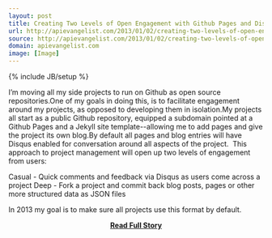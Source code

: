 ```yaml
---
layout: post
title: Creating Two Levels of Open Engagement with Github Pages and Disqus
url: http://apievangelist.com/2013/01/02/creating-two-levels-of-open-engagement-with-github-pages-and-disqus/
source: http://apievangelist.com/2013/01/02/creating-two-levels-of-open-engagement-with-github-pages-and-disqus/
domain: apievangelist.com
image: [Image]
---
```

{% include JB/setup %}<p>I&rsquo;m moving all my side projects to run on Github as open source repositories.One of my goals in doing this, is to facilitate engagement around my projects, as opposed to developing them in isolation.My projects all start as a public Github repository, equipped a subdomain pointed at a Github Pages and a Jekyll site template--allowing me to add pages and give the project its own blog.By default all pages and blog entries will have Disqus enabled for conversation around all aspects of the project.&nbsp;
This approach to project management will open up two levels of engagement from users:

Casual - Quick comments and feedback via Disqus as users come across a project
Deep - Fork a project and commit back blog posts, pages or other more structured data as JSON files


In 2013 my goal is to make sure all projects use this format by default.</p>
<center><p><a href="http://apievangelist.com/2013/01/02/creating-two-levels-of-open-engagement-with-github-pages-and-disqus/" style='padding:25px; font-sze:18px; font-weight: bold;'>Read Full Story</a></p></center>
